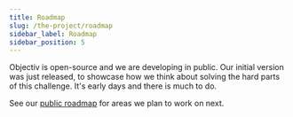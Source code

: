 ```yaml
---
title: Roadmap
slug: /the-project/roadmap
sidebar_label: Roadmap
sidebar_position: 5
---
```


Objectiv is open-source and we are developing in public. Our initial version was just released, to showcase 
how we think about solving the hard parts of this challenge. It's early days and there is much to do.

See our [public roadmap](https://github.com/objectiv/objectiv-analytics/projects/2) for areas we plan to work 
on next.